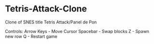 # Tetris-Attack-Clone
Clone of SNES title Tetris Attack/Panel de Pon

Controls:
Arrow Keys - Move Cursor
Spacebar - Swap blocks
Z - Spawn new row
Q - Restart game

